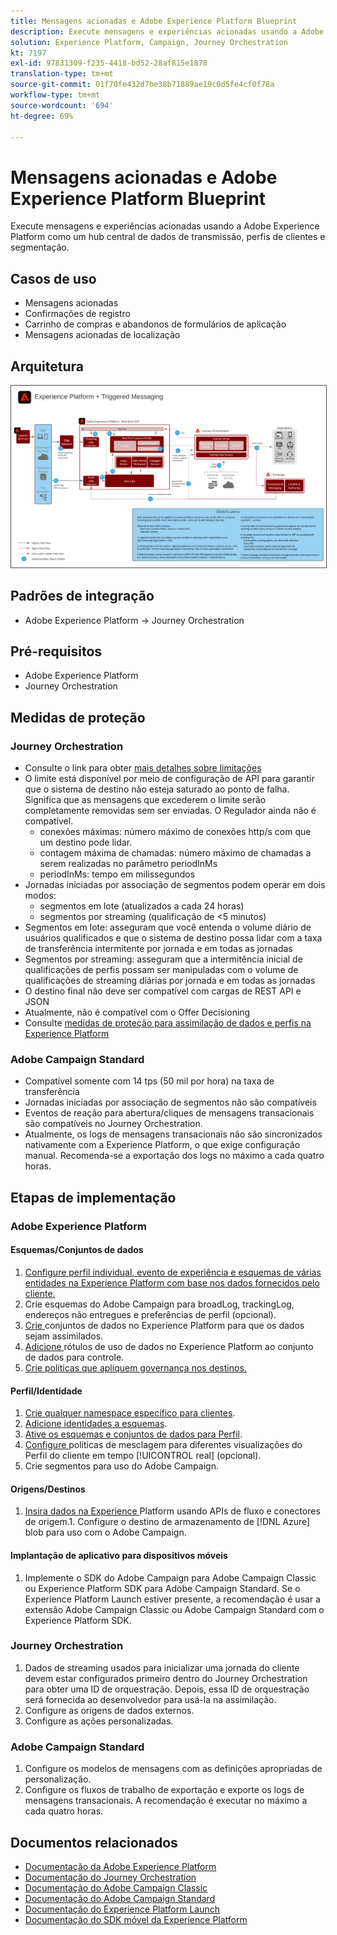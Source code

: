 ```yaml
---
title: Mensagens acionadas e Adobe Experience Platform Blueprint
description: Execute mensagens e experiências acionadas usando a Adobe Experience Platform como um hub central de dados de transmissão, perfis de clientes e segmentação.
solution: Experience Platform, Campaign, Journey Orchestration
kt: 7197
exl-id: 97831309-f235-4418-bd52-28af815e1878
translation-type: tm+mt
source-git-commit: 01f70fe432d7be38b71889ae19c0d5fe4cf0f78a
workflow-type: tm+mt
source-wordcount: '694'
ht-degree: 69%

---
```


# Mensagens acionadas e Adobe Experience Platform Blueprint

Execute mensagens e experiências acionadas usando a Adobe Experience Platform como um hub central de dados de transmissão, perfis de clientes e segmentação.

## Casos de uso

* Mensagens acionadas
* Confirmações de registro
* Carrinho de compras e abandonos de formulários de aplicação
* Mensagens acionadas de localização

## Arquitetura

<img src="assets/triggered.svg" alt="Arquitetura de referência para o blueprint do Triggered Messaging e do Adobe Experience Platform" style="border:1px solid #4a4a4a" />

## Padrões de integração

* Adobe Experience Platform -> Journey Orchestration

## Pré-requisitos

* Adobe Experience Platform
* Journey Orchestration

## Medidas de proteção

### Journey Orchestration

* Consulte o link para obter [mais detalhes sobre limitações](https://experienceleague.adobe.com/docs/journeys/using/starting-with-journeys/limitations.html?lang=pt-BR#starting-with-journeys)
* O limite está disponível por meio de configuração de API para garantir que o sistema de destino não esteja saturado ao ponto de falha. Significa que as mensagens que excederem o limite serão completamente removidas sem ser enviadas. O Regulador ainda não é compatível.
   * conexões máximas: número máximo de conexões http/s com que um destino pode lidar.
   * contagem máxima de chamadas: número máximo de chamadas a serem realizadas no parâmetro periodInMs
   * periodInMs: tempo em milissegundos
* Jornadas iniciadas por associação de segmentos podem operar em dois modos:
   * segmentos em lote (atualizados a cada 24 horas)
   * segmentos por streaming (qualificação de &lt;5 minutos)
* Segmentos em lote: asseguram que você entenda o volume diário de usuários qualificados e que o sistema de destino possa lidar com a taxa de transferência intermitente por jornada e em todas as jornadas
* Segmentos por streaming: asseguram que a intermitência inicial de qualificações de perfis possam ser manipuladas com o volume de qualificações de streaming diárias por jornada e em todas as jornadas
* O destino final não deve ser compatível com cargas de REST API e JSON
* Atualmente, não é compatível com o Offer Decisioning
* Consulte [medidas de proteção para assimilação de dados e perfis na Experience Platform](https://experienceleague.adobe.com/docs/experience-platform/profile/guardrails.html?lang=pt-BR)

### Adobe Campaign Standard

* Compatível somente com 14 tps (50 mil por hora) na taxa de transferência
* Jornadas iniciadas por associação de segmentos não são compatíveis
* Eventos de reação para abertura/cliques de mensagens transacionais são compatíveis no Journey Orchestration.
* Atualmente, os logs de mensagens transacionais não são sincronizados nativamente com a Experience Platform, o que exige configuração manual. Recomenda-se a exportação dos logs no máximo a cada quatro horas.


## Etapas de implementação

### Adobe Experience Platform

#### Esquemas/Conjuntos de dados

1. [Configure perfil individual, evento de experiência e esquemas de várias entidades na Experience Platform com base nos dados fornecidos pelo cliente.](https://experienceleague.adobe.com/docs/platform-learn/tutorials/schemas/create-a-schema.html)
1. Crie esquemas do Adobe Campaign para broadLog, trackingLog, endereços não entregues e preferências de perfil (opcional).
1. [Crie ](https://experienceleague.adobe.com/docs/platform-learn/tutorials/data-ingestion/create-datasets-and-ingest-data.html) conjuntos de dados no Experience Platform para que os dados sejam assimilados.
1. [Adicione ](https://experienceleague.adobe.com/docs/platform-learn/tutorials/data-governance/classify-data-using-governance-labels.html) rótulos de uso de dados no Experience Platform ao conjunto de dados para controle.
1. [Crie políticas que apliquem governança nos destinos.](https://experienceleague.adobe.com/docs/platform-learn/tutorials/data-governance/create-data-usage-policies.html)

#### Perfil/Identidade

1. [Crie qualquer namespace específico para clientes](https://experienceleague.adobe.com/docs/platform-learn/tutorials/identities/label-ingest-and-verify-identity-data.html).
1. [Adicione identidades a esquemas](https://experienceleague.adobe.com/docs/platform-learn/tutorials/identities/label-ingest-and-verify-identity-data.html).
1. [Ative os esquemas e conjuntos de dados para Perfil](https://experienceleague.adobe.com/docs/platform-learn/tutorials/profiles/bring-data-into-the-real-time-customer-profile.html).
1. [Configure ](https://experienceleague.adobe.com/docs/platform-learn/tutorials/profiles/create-merge-policies.html) políticas de mesclagem para diferentes visualizações do Perfil do cliente em tempo  [!UICONTROL real]  (opcional).
1. Crie segmentos para uso do Adobe Campaign.

#### Origens/Destinos

1. [Insira dados na Experience ](https://experienceleague.adobe.com/?recommended=ExperiencePlatform-D-1-2020.1.dataingestion) Platform usando APIs de fluxo e conectores de origem.1. Configure o destino de armazenamento de  [!DNL Azure] blob para uso com o Adobe Campaign.

#### Implantação de aplicativo para dispositivos móveis

1. Implemente o SDK do Adobe Campaign para Adobe Campaign Classic ou Experience Platform SDK para Adobe Campaign Standard. Se o Experience Platform Launch estiver presente, a recomendação é usar a extensão Adobe Campaign Classic ou Adobe Campaign Standard com o Experience Platform SDK.


### Journey Orchestration

1. Dados de streaming usados para inicializar uma jornada do cliente devem estar configurados primeiro dentro do Journey Orchestration para obter uma ID de orquestração. Depois, essa ID de orquestração será fornecida ao desenvolvedor para usá-la na assimilação.
1. Configure as origens de dados externos.
1. Configure as ações personalizadas.

### Adobe Campaign Standard

1. Configure os modelos de mensagens com as definições apropriadas de personalização.
1. Configure os fluxos de trabalho de exportação e exporte os logs de mensagens transacionais. A recomendação é executar no máximo a cada quatro horas.


## Documentos relacionados

* [Documentação da Adobe Experience Platform](https://experienceleague.adobe.com/docs/experience-platform.html?lang=pt-BR)
* [Documentação do Journey Orchestration](https://experienceleague.adobe.com/docs/journey-orchestration.html?lang=pt-BR)
* [Documentação do Adobe Campaign Classic](https://experienceleague.adobe.com/docs/campaign-classic.html?lang=pt-BR)
* [Documentação do Adobe Campaign Standard](https://experienceleague.adobe.com/docs/campaign-standard.html?lang=pt-BR)
* [Documentação do Experience Platform Launch](https://experienceleague.adobe.com/docs/launch.html?lang=pt-BR)
* [Documentação do SDK móvel da Experience Platform](https://experienceleague.adobe.com/docs/mobile.html?lang=pt-BR)
